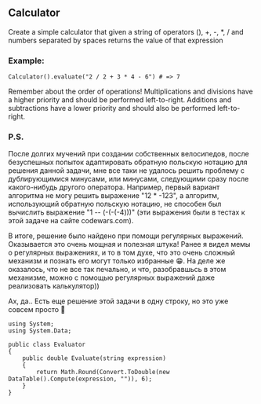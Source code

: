 ## Calculator

Create a simple calculator that given a string of operators (), +, -, *, / and numbers separated by spaces returns the value of that expression

### Example:

    Calculator().evaluate("2 / 2 + 3 * 4 - 6") # => 7

Remember about the order of operations! Multiplications and divisions have a higher priority and should be performed left-to-right. Additions and subtractions have a lower priority and should also be performed left-to-right.


### P.S.
После долгих мучений при создании собственных велосипедов, после безуспешных попыток адаптировать обратную польскую нотацию для решения данной задачи, мне все таки не удалось решить проблему с дублирующимися минусами, или минусами, следующими сразу после какого-нибудь другого оператора. Например, первый вариант алгоритма не могу решить выражение "12 * -123", а алгоритм, использующий обратную польскую нотацию, не способен был вычислить выражение "1 -- (-(-(-4)))" (эти выражения были в тестах к этой задаче на сайте codewars.com). 

В итоге, решение было найдено при помощи регулярных выражений. Оказывается это очень мощная и полезная штука! Ранее я видел мемы о регулярных выражениях, и то в том духе, что это очень сложный механизм и познать его могут только избранные 😁. На деле же оказалось, что не все так печально, и что, разобравшьсь в этом механизме, можно с помощью регулярных выражений даже реализовать калькулятор))

Ах, да.. Есть еще решение этой задачи в одну строку, но это уже совсем просто 🙂
    
    
    using System;
    using System.Data;

    public class Evaluator
    {
        public double Evaluate(string expression)
        {
            return Math.Round(Convert.ToDouble(new DataTable().Compute(expression, "")), 6);
        }
    }
